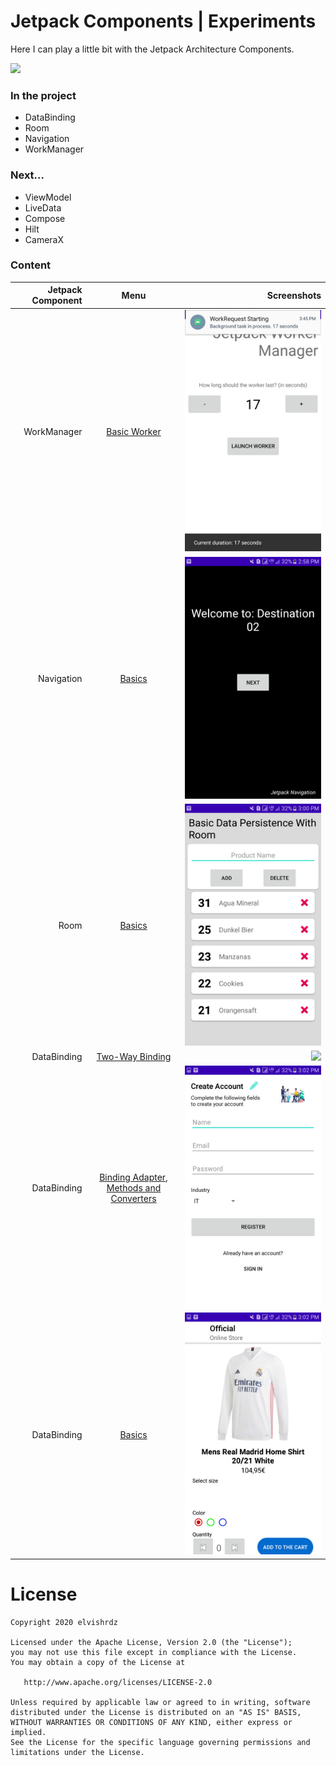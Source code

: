 # Jetpack Components | Experiments
Here I can play a little bit with the Jetpack Architecture Components.

![](https://img.shields.io/badge/version-1.0-green)


### In the project
 - DataBinding
 - Room
 - Navigation
 - WorkManager

### Next...
- ViewModel
- LiveData
- Compose
- Hilt
- CameraX

### Content

| Jetpack Component  | Menu | Screenshots  |
| -----:  | :---: | -----:|
| WorkManager | [Basic Worker](https://github.com/Elvishrdz/Jetpack_Components_Exp/blob/master/app/src/main/java/com/eahm/jetpackcomponentsexp/ui/workingmanager/BasicWorker.kt) | ![](https://github.com/Elvishrdz/Jetpack_Components_Exp/blob/master/art/work_manager_basic_worker_2.jpg?raw=true)  |
| Navigation | [Basics](https://github.com/Elvishrdz/Jetpack_Components_Exp/blob/master/app/src/main/java/com/eahm/jetpackcomponentsexp/ui/navigation/NavBasics.kt) | ![](https://github.com/Elvishrdz/Jetpack_Components_Exp/blob/master/art/navigation_basics.jpg?raw=true)|
| Room | [Basics](https://github.com/Elvishrdz/Jetpack_Components_Exp/blob/master/app/src/main/java/com/eahm/jetpackcomponentsexp/ui/room/BasicExample.kt) | ![](https://github.com/Elvishrdz/Jetpack_Components_Exp/blob/master/art/room_basics.jpg?raw=true) |
| DataBinding | [Two-Way Binding](https://github.com/Elvishrdz/Jetpack_Components_Exp/blob/master/app/src/main/java/com/eahm/jetpackcomponentsexp/ui/databinding/DBTwoWays.kt) | ![](https://github.com/Elvishrdz/Jetpack_Components_Exp/blob/master/art/databinding_two_way_databinding.jpg?raw=true) |
| DataBinding | [Binding Adapter, Methods and Converters](https://github.com/Elvishrdz/Jetpack_Components_Exp/blob/master/app/src/main/java/com/eahm/jetpackcomponentsexp/ui/databinding/DBRegister.kt) | ![](https://github.com/Elvishrdz/Jetpack_Components_Exp/blob/master/art/databinding_binding_adapter_methods_and_converters.jpg?raw=true) |
| DataBinding | [Basics](https://github.com/Elvishrdz/Jetpack_Components_Exp/blob/master/app/src/main/java/com/eahm/jetpackcomponentsexp/ui/databinding/DBProductDetail.kt) | ![](https://github.com/Elvishrdz/Jetpack_Components_Exp/blob/master/art/databinding_basics.jpg?raw=true) |


# License

    Copyright 2020 elvishrdz

    Licensed under the Apache License, Version 2.0 (the "License");
    you may not use this file except in compliance with the License.
    You may obtain a copy of the License at

       http://www.apache.org/licenses/LICENSE-2.0

    Unless required by applicable law or agreed to in writing, software
    distributed under the License is distributed on an "AS IS" BASIS,
    WITHOUT WARRANTIES OR CONDITIONS OF ANY KIND, either express or implied.
    See the License for the specific language governing permissions and
    limitations under the License.

